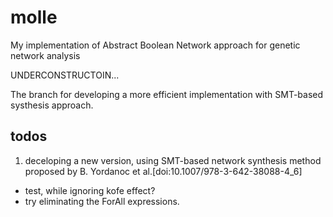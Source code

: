 # molle
My implementation of Abstract Boolean Network approach for genetic network analysis

UNDERCONSTRUCTOIN...

The branch for developing a more efficient implementation with SMT-based systhesis approach.

## todos

1. deceloping a new version, using SMT-based network synthesis method proposed
by B. Yordanoc et al.[doi:10.1007/978-3-642-38088-4_6]
- test, while ignoring kofe effect?
- try eliminating the ForAll expressions.
